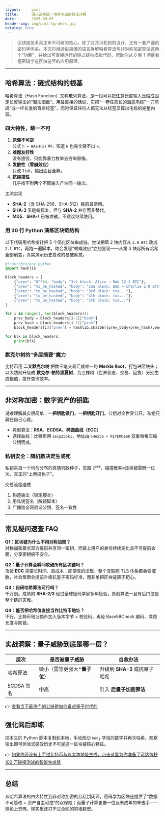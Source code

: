```yaml
---
layout:     post
title:      深入区块链：哈希与加密算法详解
date:       2025-09-05
header-img: img/post-bg-desk.jpg
catalog: true
---
```


> 区块链技术真正牢不可破的核心，除了对共识机制的设计，还有一套严谨的密码学体系。本文将用通俗易懂的语言拆解哈希算法与非对称加密算法这两个“功臣”，并给出可直接运行的链式结构模拟代码，帮助你从 0 到 1 彻底看懂密码学在区块链里的应用原理。

---

## 哈希算法：链式结构的根基
哈希算法（Hash Function）又称散列算法，是一段可以把任意长度输入压缩成固定长度输出的“魔法函数”。用最直接的话说，它把“一卷任意长的海底电缆”一刀剪成“成一样长度的盲盒标签”，同时保证任何人都无法从标签反算出电缆的完整内容。

### 四大特性，缺一不可
1. **原像不可逆**  
   公式 `h = HASH(x)` 中，知道 `h` 也完全猜不出 `x`。
2. **难题友好性**  
   没有捷径，只能靠暴力枚举去穷举原像。
3. **发散性（雪崩效应）**  
   只改 1 bit，输出面目全非。
4. **抗碰撞性**  
   几乎找不到两个不同输入产生同一输出。

主流实现

- **SHA-2**（含 SHA-256、SHA-512）目前最常用。  
- **SHA-3** 虽是新标准，但与 **SHA-2** 并存而非替代。  
- **MD5**、**SHA-1** 已被攻破，不建议继续使用。

### 用 30 行 Python 演练区块链结构
以下代码用哈希指针把 5 个简化区块串成链。尝试把第 2 块内容从 `2.0 BTC` 改成 `2.1 BTC`，再跑一遍脚本，你会发现“蝴蝶效应”立刻显现——从第 3 块起所有哈希全部剧变，真实演示历史篡改的易被察觉。

```python
#!/usr/bin/env python
import hashlib

block_headers = [
    {"prev": "0"*64, "body": "1st block: Alice → Bob 12.3 BTC"},
    {"prev": "to_be_hashed", "body": "2nd block: Bob → Charlie 2.0 BTC"},
    {"prev": "to_be_hashed", "body": "3rd block: txs..."},
    {"prev": "to_be_hashed", "body": "4th block: txs..."},
    {"prev": "to_be_hashed", "body": "5th block: txs..."}
]

for i in range(1, len(block_headers)):
    prev_body = block_headers[i-1]["body"]
    prev_hash = block_headers[i-1]["prev"]
    block_headers[i]["prev"] = hashlib.sha256((prev_body+prev_hash).encode()).hexdigest()

for blk in block_headers:
    print(blk)
```

### 默克尔树的“多层摘要”魔力
比特币用 **二叉默克尔树** 把数千笔交易汇成唯一的 **Merkle Root**，打包进区块头；以太坊则升级成 **默克尔-帕特里夏树**，为三棵树（世界状态、交易、回执）分别生成根值，提升查询效率。

---

## 非对称加密：数字资产的钥匙
说难理解其实很简单：**一把钥匙锁门，一把钥匙开门**。公钥对全世界公开，私钥只藏在自己心底。

- 典型算法：**RSA**、**ECDSA、椭圆曲线（ECC）**  
- 选择曲线：比特币用 `secp256k1`，地址由 `SHA256 + RIPEMD160` 双重哈希压缩公钥而成。

### 私钥安全：随机数决定生或死
私钥来自一个均匀分布的真随机数种子，范围 2²⁵⁶。碰撞概率≈连续被雷劈一亿次，真正的“上帝掷色子”。

交易流程速成

1. 构造输出（锁定脚本）  
2. 用私钥签名（解锁脚本）  
3. 广播给全网验证公钥、签名一致性  

---

## 常见疑问速查 FAQ

**Q1：区块链为什么不用对称加密？**  
对称加密要求双方提前共享同一密钥，而链上用户的身份持续变化且不可提前会面，分享密钥极不安全。

**Q2：量子计算会瞬间攻破所有区块链吗？**  
攻破 **ECC** 需要长时间、高成本；即便真的出现，整个互联网 TLS 体系都会受威胁，社会层面会提前升级抗量子密码标准，而非单把区块链置于靶心。

**Q3：自研哈希算法可行吗？**  
千万别。成熟的 **SHA-2/3** 经过全球密码学家多年检验，原创算法一旦有后门便是整个链的灾难。

**Q4：能否把哈希值直接当作比特币地址？**  
不行。比特币地址额外加入版本字节 + 校验码，再经 Base58Check 编码，兼顾长度与防错。

---

## 实战洞察：量子威胁到底是哪一层？

| 层次        | 是否被量子威胁 | 自救办法                     |
|-------------|----------------|------------------------------|
| 哈希算法    | 微小（需等更强大***量子位**）| 升级到 **SHA-3** 或抗量子哈希 |
| ECDSA 签名  | 中高           | 引入 **后量子加密算法**   |

👉 [查看当下最热门的公链是如何备战量子时代的](https://okxdog.com/)

## 强化阅后即练
把本文的 Python 脚本复制到本地，手动改动 `body` 字段的数字并再次哈希，观察输出即可体验式感受历史不可逆这一区块链核心特征。  

👉 [如果你还没有上手过比特币与以太坊地址生成，点击这里为你准备了可达每秒 100 万碰撞测试的智能生成器](https://okxdog.com/)

---

## 总结
从哈希算法的四大特性到非对称加密的公私钥闭环，密码学为区块链提供了“数据不可篡改 + 资产自主可控”的双保险；而量子计算更像一位远未成年的拳击手——理论上恐怖，现实里还打不过全网的铜墙铁壁。